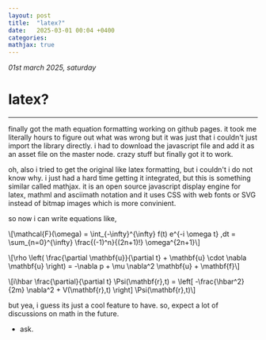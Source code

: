 ```yaml
---
layout: post
title:  "latex?"
date:   2025-03-01 00:04 +0400
categories:
mathjax: true
---
```


_01st march 2025, saturday_

# latex?
---

finally got the math equation formatting working on github pages. it took me literally hours to figure out what was wrong but it was just that i couldn't just import the library directly. i had to download the javascript file and add it as an asset file on the master node. crazy stuff but finally got it to work.

oh, also i tried to get the original like latex formatting, but i couldn't i do not know why. i just had a hard time getting it integrated, but this is something similar called mathjax. it is an open source javascript display engine for latex, mathml and asciimath notation and it uses CSS with web fonts or SVG instead of bitmap images which is more convinient.

so now i can write equations like,

\\[\mathcal{F}(\omega) = \int_{-\infty}^{\infty} f(t) e^{-i \omega t} \,dt = \sum_{n=0}^{\infty} \frac{(-1)^n}{(2n+1)!} \omega^{2n+1}\\]

\\[\rho \left( \frac{\partial \mathbf{u}}{\partial t} + \mathbf{u} \cdot \nabla \mathbf{u} \right) = -\nabla p + \mu \nabla^2 \mathbf{u} + \mathbf{f}\\]

\\[i\hbar \frac{\partial}{\partial t} \Psi(\mathbf{r},t) = \left[ -\frac{\hbar^2}{2m} \nabla^2 + V(\mathbf{r},t) \right] \Psi(\mathbf{r},t)\\]

but yea, i guess its just a cool feature to have. so, expect a lot of discussions on math in the future.

- ask.
